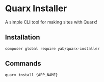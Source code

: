 # Quarx Installer

A simple CLI tool for making sites with Quarx!

## Installation

```
composer global require yab/quarx-installer
```

## Commands

```
quarx install {APP_NAME}
```
